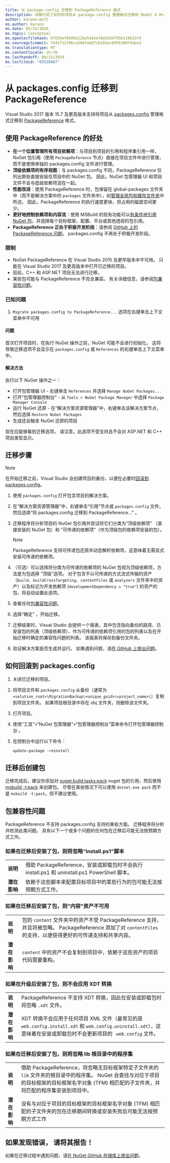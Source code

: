 ```yaml
---
title: 从 package.config 迁移到 PackageReference 格式
description: 详细介绍了如何将项目从 package.config 管理格式迁移到 NuGet 4.0+、VS2017 以及 .NET Core 2.0 支持的 PackageReference
author: karann-msft
ms.author: karann
ms.date: 05/24/2019
ms.topic: conceptual
ms.openlocfilehash: 6f659af6b09a12be54a5ef843d34f956119b33f4
ms.sourcegitcommit: 7441f12f06ca380feb87c6192ec69f6108f43ee3
ms.translationtype: HT
ms.contentlocale: zh-CN
ms.lasthandoff: 08/15/2019
ms.locfileid: "69520487"
---
```

# <a name="migrate-from-packagesconfig-to-packagereference"></a>从 packages.config 迁移到 PackageReference

Visual Studio 2017 版本 15.7 及更高版本支持将项目从 [packages.config](../reference/packages-config.md) 管理格式迁移到 [PackageReference](../consume-packages/Package-References-in-Project-Files.md) 格式。

## <a name="benefits-of-using-packagereference"></a>使用 PackageReference 的好处

* **在一个位置管理所有项目依赖项**：与项目到项目的引用和程序集引用一样，NuGet 包引用（使用 `PackageReference` 节点）直接在项目文件中进行管理，而不是使用单独的 packages.config 文件进行管理。
* **顶级依赖项的有序视图**：与 packages.config 不同，PackageReference 仅列出那些直接安装在项目中的 NuGet 包。 因此，NuGet 包管理器 UI 和项目文件不会与低级依赖项混在一起。
* **性能改进**：使用 PackageReference 时，包保留在 global-packages  文件夹中（而不是解决方案中的 `packages` 文件夹中），如[管理全局包和缓存文件夹](../consume-packages/managing-the-global-packages-and-cache-folders.md)中所述。 因此，PackageReference 的执行速度更快，但占用的磁盘空间更少。
* **更好地控制依赖项和内容流**：使用 MSBuild 的现有功能可以[有条件地引用 NuGet 包](../consume-packages/Package-References-in-Project-Files.md#adding-a-packagereference-condition)，并选择每个目标框架、配置、平台或其他透视的包引用。
* **PackageReference 正处于积极开发阶段**：请参阅 [GitHub 上的 PackageReference 问题](https://aka.ms/nuget-pr-improvements)。 packages.config 不再处于积极开发阶段。

### <a name="limitations"></a>限制

* NuGet PackageReference 在 Visual Studio 2015 及更早版本中不可用。 只能在 Visual Studio 2017 及更高版本中打开已迁移的项目。
* 目前，C++ 和 ASP.NET 项目无法进行迁移。
* 某些包可能与 PackageReference 不完全兼容。 有关详细信息，请参阅[包兼容性问题](#package-compatibility-issues)。

### <a name="known-issues"></a>已知问题

1. `Migrate packages.config to PackageReference...` 选项在右键单击上下文菜单中不可用 

#### <a name="issue"></a>问题 
 
首次打开项目时，在执行 NuGet 操作之前，NuGet 可能不会进行初始化。 这将导致迁移选项不会显示在 `packages.config` 或 `References` 的右键单击上下文菜单中。 

#### <a name="workaround"></a>解决方法 

执行以下 NuGet 操作之一： 
* 打开包管理器 UI - 右键单击 `References` 并选择 `Manage NuGet Packages...` 
* 打开“包管理器控制台” - 从 `Tools > NuGet Package Manager` 中选择 `Package Manager Console` 
* 运行 NuGet 还原 - 在“解决方案资源管理器”中，右键单击该解决方案节点，然后选择 `Restore NuGet Packages` 
* 生成还会触发 NuGet 还原的项目 

现在应能够看到迁移选项。 请注意，此选项不受支持且不会对 ASP.NET 和 C++ 项目类型显示。 

## <a name="migration-steps"></a>迁移步骤

> [!Note]
> 在开始迁移之前，Visual Studio 会创建项目的备份，以便在必要时[回滚到 packages.config](#how-to-roll-back-to-packagesconfig)。

1. 使用 `packages.config` 打开包含项目的解决方案。

1. 在“解决方案资源管理器”中，右键单击“引用”节点或 `packages.config` 文件，然后选择“将 packages.config 迁移到 PackageReference...”    。

1. 迁移程序将分析项目的 NuGet 包引用并尝试将它们分类为“顶级依赖项”  （直接安装的 NuGet 包）和  “可传递的依赖项”（作为顶级包的依赖项安装的包）。

   > [!Note]
   > PackageReference 支持可传递包还原并动态解析依赖项，这意味着无需显式安装可传递的依赖项。

1. （可选）可以选择将分类为可传递的依赖项的 NuGet 包视为顶级依赖项，方法是为包选择  “顶级”选项。 对于包含不以可传递的方式流式传输的资产（`build`、`buildCrossTargeting`、`contentFiles` 或 `analyzers` 文件夹中的资产）以及标记为开发依赖项 (`developmentDependency = "true"`) 的资产的包，将自动设置此选项。

1. 查看任何[包兼容性问题](#package-compatibility-issues)。

1. 选择“确定”  ，开始迁移。

1. 迁移结束时，Visual Studio 会提供一个报表，其中包含指向备份的路径、已安装包的列表（顶级依赖项）、作为可传递的依赖项引用的包的列表以及在开始迁移时确定的兼容性问题的列表。 该报表将保存到备份文件夹。

1. 验证解决方案是否生成并运行。 如果遇到问题，请[在 GitHub 上提出问题](https://github.com/NuGet/Home/issues/)。

## <a name="how-to-roll-back-to-packagesconfig"></a>如何回滚到 packages.config

1. 关闭已迁移的项目。

1. 将项目文件和 `packages.config` 从备份（通常为 `<solution_root>\MigrationBackup\<unique_guid>\<project_name>\`）复制到项目文件夹。 如果项目根目录中存在 obj 文件夹，则删除该文件夹。

1. 打开项目。

1. 使用“工具”>“NuGet 包管理器”>“包管理器控制台”菜单命令打开包管理器控制台  。

1. 在控制台中运行以下命令：

   ```ps
   update-package -reinstall
   ```

## <a name="create-a-package-after-migration"></a>迁移后创建包

迁移完成后，建议你添加对 [nuget.build.tasks.pack](https://www.nuget.org/packages/nuget.build.tasks.pack) nuget 包的引用，然后使用 [msbuild -t:pack](../reference/msbuild-targets.md#pack-target) 来创建包。 尽管在某些情况下可以使用 `dotnet.exe pack` 而不是 `msbuild -t:pack`，但不建议使用。

## <a name="package-compatibility-issues"></a>包兼容性问题

PackageReference 不支持 packages.config 支持的某些方面。 迁移程序将分析并检测此类问题。 具有以下一个或多个问题的任何包在迁移后可能无法按预期方式工作。

### <a name="installps1-scripts-are-ignored-when-the-package-is-installed-after-the-migration"></a>如果在迁移后安装了包，则将忽略“install.ps1”脚本

| | |
| --- | --- |
| **说明** | 借助 PackageReference，安装或卸载包时不会执行 install.ps1 和 uninstall.ps1 PowerShell 脚本。 |
| **潜在影响** | 依赖于这些脚本来配置目标项目中的某些行为的包可能无法按预期方式工作。 |

### <a name="content-assets-are-not-available-when-the-package-is-installed-after-the-migration"></a>如果在迁移后安装了包，则“内容”资产不可用

| | |
| --- | --- |
| **说明** | 包的 `content` 文件夹中的资产不受 PackageReference 支持，并且将被忽略。 PackageReference 添加了对 `contentFiles` 的支持，以便获得更好的可传递支持和共享内容。  |
| **潜在影响** | `content` 中的资产不会复制到项目中，依赖于这些资产的项目代码需要重构。  |

### <a name="xdt-transforms-are-not-applied-when-the-package-is-installed-after-the-upgrade"></a>如果在升级后安装了包，则不会应用 XDT 转换

| | |
| --- | --- |
| **说明** | PackageReference 不支持 XDT 转换，因此在安装或卸载包时将忽略 `.xdt` 文件。   |
| **潜在影响** | XDT 转换不会应用于任何项目 XML 文件（最常见的是 `web.config.install.xdt` 和 `web.config.uninstall.xdt`），这意味着在安装或卸载包时不会更新项目的 ` web.config` 文件。 |

### <a name="assemblies-in-the-lib-root-are-ignored-when-the-package-is-installed-after-the-migration"></a>如果在迁移后安装了包，则将忽略 lib 根目录中的程序集

| | |
| --- | --- |
| **说明** | 借助 PackageReference，将忽略无目标框架特定子文件夹的 `lib` 文件夹的根目录中的程序集。 NuGet 会查找与对应于项目的目标框架的目标框架名字对象 (TFM) 相匹配的子文件夹，并将匹配的程序集安装到项目中。 |
| **潜在影响** | 没有与对应于项目的目标框架的目标框架名字对象 (TFM) 相匹配的子文件夹的包在迁移期间转换或安装失败后可能无法按预期方式工作 |

## <a name="found-an-issue-report-it"></a>如果发现错误， 请将其报告！

如果在迁移过程中遇到问题，请[在 NuGet GitHub 存储库上提出问题](https://github.com/NuGet/Home/issues/)。
